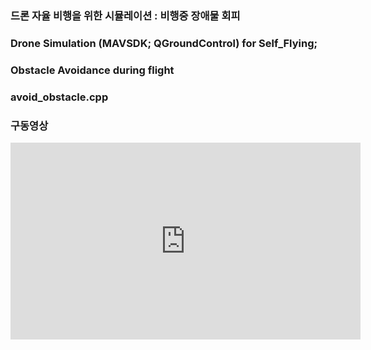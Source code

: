  
### 드론 자율 비행을 위한 시뮬레이션 : 비행중 장애물 회피
### Drone Simulation (MAVSDK; QGroundControl) for Self_Flying;
### Obstacle Avoidance during flight
 
### avoid_obstacle.cpp

### 구동영상 

<iframe width="560" height="315" src="https://https://youtu.be/Q65plF_o28U" frameborder="0" allow="accelerometer; autoplay; clipboard-write; encrypted-media; gyroscope; picture-in-picture" allowfullscreen></iframe> 



